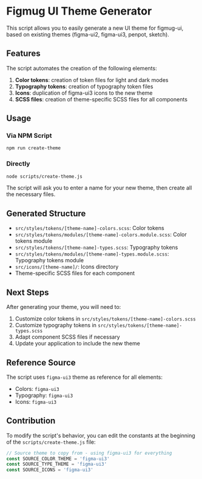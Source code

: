 # Figmug UI Theme Generator

This script allows you to easily generate a new UI theme for figmug-ui, based on existing themes (figma-ui2, figma-ui3, penpot, sketch).

## Features

The script automates the creation of the following elements:

1. **Color tokens**: creation of token files for light and dark modes
2. **Typography tokens**: creation of typography token files
3. **Icons**: duplication of figma-ui3 icons to the new theme
4. **SCSS files**: creation of theme-specific SCSS files for all components

## Usage

### Via NPM Script

```bash
npm run create-theme
```

### Directly

```bash
node scripts/create-theme.js
```

The script will ask you to enter a name for your new theme, then create all the necessary files.

## Generated Structure

- `src/styles/tokens/[theme-name]-colors.scss`: Color tokens
- `src/styles/tokens/modules/[theme-name]-colors.module.scss`: Color tokens module
- `src/styles/tokens/[theme-name]-types.scss`: Typography tokens
- `src/styles/tokens/modules/[theme-name]-types.module.scss`: Typography tokens module
- `src/icons/[theme-name]/`: Icons directory
- Theme-specific SCSS files for each component

## Next Steps

After generating your theme, you will need to:

1. Customize color tokens in `src/styles/tokens/[theme-name]-colors.scss`
2. Customize typography tokens in `src/styles/tokens/[theme-name]-types.scss`
3. Adapt component SCSS files if necessary
4. Update your application to include the new theme

## Reference Source

The script uses `figma-ui3` theme as reference for all elements:

- Colors: `figma-ui3`
- Typography: `figma-ui3`
- Icons: `figma-ui3`

## Contribution

To modify the script's behavior, you can edit the constants at the beginning of the `scripts/create-theme.js` file:

```javascript
// Source theme to copy from - using figma-ui3 for everything
const SOURCE_COLOR_THEME = 'figma-ui3'
const SOURCE_TYPE_THEME = 'figma-ui3'
const SOURCE_ICONS = 'figma-ui3'
```
